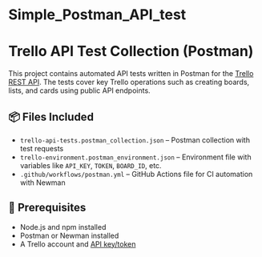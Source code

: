 # Simple_Postman_API_test

# Trello API Test Collection (Postman)

This project contains automated API tests written in Postman for the [Trello REST API](https://developer.atlassian.com/cloud/trello/rest/api-group-actions/). 
The tests cover key Trello operations such as creating boards, lists, and cards using public API endpoints.

## 📦 Files Included

- `trello-api-tests.postman_collection.json` – Postman collection with test requests
- `trello-environment.postman_environment.json` – Environment file with variables like `API_KEY`, `TOKEN`, `BOARD_ID`, etc.
- `.github/workflows/postman.yml` – GitHub Actions file for CI automation with Newman

## 📌 Prerequisites

- Node.js and npm installed
- Postman or Newman installed
- A Trello account and [API key/token](https://trello.com/app-key)
